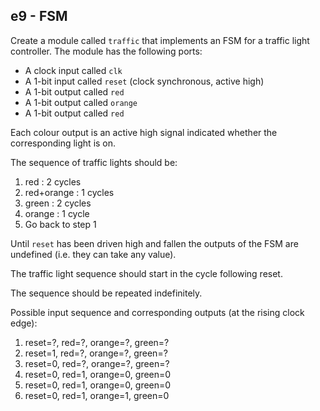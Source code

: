 e9 - FSM
--------

Create a module called `traffic` that implements an FSM for a traffic light controller.
The module has the following ports:

- A clock input called `clk`
- A 1-bit input called `reset` (clock synchronous, active high)
- A 1-bit output called `red`
- A 1-bit output called `orange`
- A 1-bit output called `red`

Each colour output is an active high signal indicated whether the corresponding light is on.

The sequence of traffic lights should be:

1. red : 2 cycles
2. red+orange : 1 cycles
3. green : 2 cycles
4. orange : 1 cycle
5. Go back to step 1

Until `reset` has been driven high and fallen the outputs of the FSM are undefined (i.e. they can take any value).

The traffic light sequence should start in the cycle following reset.

The sequence should be repeated indefinitely.

Possible input sequence and corresponding outputs (at the rising clock edge):

1. reset=?, red=?, orange=?, green=?
2. reset=1, red=?, orange=?, green=?
3. reset=0, red=?, orange=?, green=?
4. reset=0, red=1, orange=0, green=0
5. reset=0, red=1, orange=0, green=0
6. reset=0, red=1, orange=1, green=0
